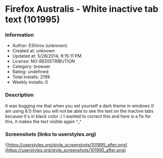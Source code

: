 # Firefox Australis - White inactive tab text (101995)

### Information
- Author: EShirou (unknown)
- Created at: unknown
- Updated at: 5/28/2014, 9:15:11 PM
- License: NO-REDISTRIBUTION
- Category: browser
- Rating: undefined
- Total installs: 2199
- Weekly installs: 0


### Description
It was bugging me that when you set yourself a dark theme in windows (I am using 8.1) then you will not be able to see the text on the inactive tabs because it's in black color :/ I wanted to correct this and here is a fix for this, it makes the text visible again ^_^


### Screenshots (links to userstyles.org)
![https://userstyles.org/style_screenshots/101995_after.png](https://userstyles.org/style_screenshots/101995_after.png)


